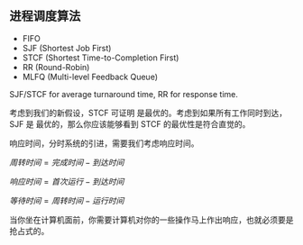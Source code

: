 ## 进程调度算法

- FIFO
- SJF (Shortest Job First)
- STCF (Shortest Time-to-Completion First)
- RR (Round-Robin)
- MLFQ (Multi-level Feedback Queue)

SJF/STCF for average turnaround time, RR for response time.

考虑到我们的新假设，STCF 可证明 是最优的。考虑到如果所有工作同时到达，SJF 是 最优的，那么你应该能够看到 STCF 的最优性是符合直觉的。

响应时间，分时系统的引进，需要我们考虑响应时间。

$周转时间 = 完成时间 - 到达时间$

$响应时间 = 首次运行 - 到达时间$

$等待时间 = 周转时间 - 运行时间$

当你坐在计算机面前，你需要计算机对你的一些操作马上作出响应，也就必须要是抢占式的。

